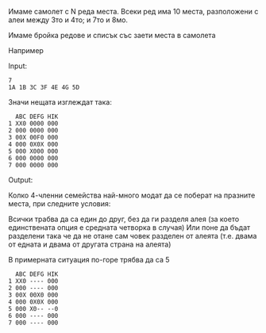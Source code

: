 Имаме самолет с N реда места.
Всеки ред има 10 места, разположени с алеи между 3то и 4то; и 7то и 8мо.

Имаме бройка редове и списък със заети места в самолета

Например

Input:

```
7
1A 1B 3C 3F 4E 4G 5D
```

Значи нещата изглеждат така:

```
  ABC DEFG HIK
1 XX0 0000 000
2 000 0000 000
3 00X 00F0 000
4 000 0X0X 000
5 000 X000 000
6 000 0000 000
7 000 0000 000
```

Output:

Колко 4-членни семейства най-много модат да се поберат на празните места, при следните условия:

Всички трабва да са един до друг, без да ги разделя алея (за което единствената опция е средната четворка в случая)
Или поне да бъдат разделени така че да не отане сам човек разделен от алеята (т.е. двама от едната и двама от другата страна на алеята)



В примерната ситуация по-горе трябва да са 5

```
  ABC DEFG HIK
1 XX0 ---- 000
2 000 ---- 000
3 00X 00X0 000
4 000 0X0X 000
5 000 X0-- --0
6 000 ---- 000
7 000 ---- 000
```

